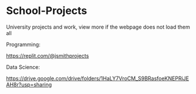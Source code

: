 # School-Projects
University projects and work, view more if the webpage does not load them all


Programming:

https://replit.com/@jsmithprojects

Data Science:

https://drive.google.com/drive/folders/1HaLY7VroCM_S9BRasfoeKNEPRiJEAH8r?usp=sharing
